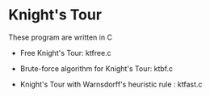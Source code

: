 # Knight's Tour

These program are written in C

* Free Knight's Tour: ktfree.c

* Brute-force algorithm for Knight's Tour: ktbf.c

* Knight's Tour with Warnsdorff's heuristic rule : ktfast.c


